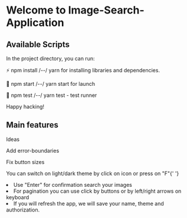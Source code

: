 # Welcome to Image-Search-Application

## Available Scripts

In the project directory, you can run:

⚡ npm install /--/ yarn for installing libraries and dependencies.

🚀 npm start /--/ yarn start for launch

🦉 npm test /--/ yarn test - test runner

Happy hacking!

## Main features


Ideas

<!-- Add css theme-provider -->

<!-- Add local-time greeting and theme-provider -->

<!-- Add random first images -->

<!-- Add loading -->

<!-- Add login store -->

<!-- Add routing -->

Add error-boundaries

<!-- add <Notification /> -->

Fix button sizes

<!-- Add dictionary -->

<!-- add sorting images by like on the page -->

You can switch on light/dark theme by click on icon or press on
"F"{' '}

</li>
<li>Use "Enter" for confirmation search your images</li>
<li>
For pagination you can use click by buttons or by left/right
arrows on keyboard
</li>
<li>
If you will refresh the app, we will save your name, theme and
authorization.
